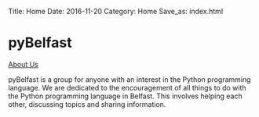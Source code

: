 Title: Home
Date: 2016-11-20
Category: Home
Save_as: index.html

# pyBelfast #

[About Us]({filename}about.md)

pyBelfast is a group for anyone with an interest in the Python programming language. We are dedicated to the encouragement of all things to do with the Python programming language in Belfast. This involves helping each other, discussing topics and sharing information.
